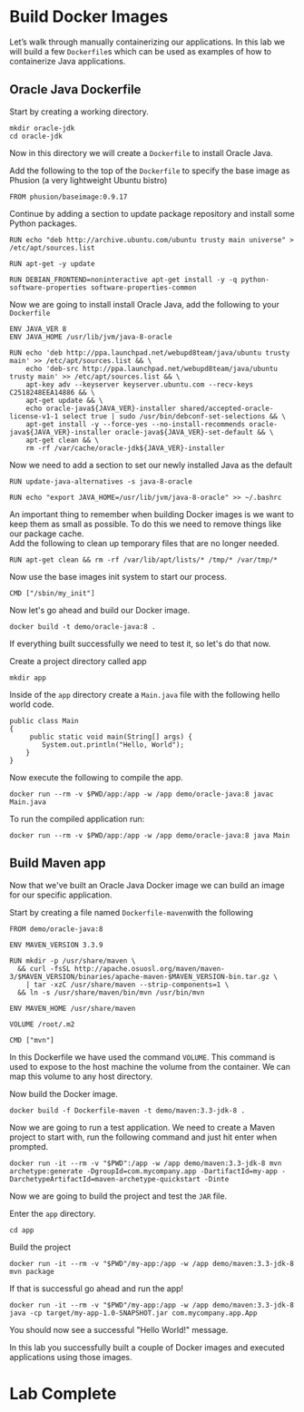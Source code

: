 # Build Docker Images

Let’s walk through manually containerizing our applications.   In this lab we will build a few `Dockerfile`s which can be used as examples of how to containerize Java applications. 

## Oracle Java Dockerfile
Start by creating a working directory. 
```
mkdir oracle-jdk 
cd oracle-jdk 
```

Now in this directory we will create a `Dockerfile` to install Oracle Java. 

Add the following to the top of the `Dockerfile` to specify the base image as Phusion (a very lightweight Ubuntu bistro)
```
FROM phusion/baseimage:0.9.17
```

Continue by adding a section to update package repository and install some Python packages. 
```
RUN echo "deb http://archive.ubuntu.com/ubuntu trusty main universe" > /etc/apt/sources.list

RUN apt-get -y update

RUN DEBIAN_FRONTEND=noninteractive apt-get install -y -q python-software-properties software-properties-common
```

Now we are going to install install Oracle Java, add the following to your `Dockerfile`
```
ENV JAVA_VER 8
ENV JAVA_HOME /usr/lib/jvm/java-8-oracle

RUN echo 'deb http://ppa.launchpad.net/webupd8team/java/ubuntu trusty main' >> /etc/apt/sources.list && \
    echo 'deb-src http://ppa.launchpad.net/webupd8team/java/ubuntu trusty main' >> /etc/apt/sources.list && \
    apt-key adv --keyserver keyserver.ubuntu.com --recv-keys C2518248EEA14886 && \
    apt-get update && \
    echo oracle-java${JAVA_VER}-installer shared/accepted-oracle-license-v1-1 select true | sudo /usr/bin/debconf-set-selections && \
    apt-get install -y --force-yes --no-install-recommends oracle-java${JAVA_VER}-installer oracle-java${JAVA_VER}-set-default && \
    apt-get clean && \
    rm -rf /var/cache/oracle-jdk${JAVA_VER}-installer
```

Now we need to add a section to set our newly installed Java as the default 
```
RUN update-java-alternatives -s java-8-oracle

RUN echo "export JAVA_HOME=/usr/lib/jvm/java-8-oracle" >> ~/.bashrc
```

An important thing to remember when building Docker images is we want to keep them as small as possible.  To do this we need to remove things like our package cache.  
Add the following to clean up temporary files that are no longer needed.
```
RUN apt-get clean && rm -rf /var/lib/apt/lists/* /tmp/* /var/tmp/*
```

Now use the base images init system to start our process. 
```
CMD ["/sbin/my_init"]
```

Now let's go ahead and build our Docker image. 
```
docker build -t demo/oracle-java:8 .
```

If everything built successfully we need to test it, so let's do that now. 

Create a project directory called app
```
mkdir app 
```

Inside of the `app` directory create a `Main.java` file with the following hello world code.
```
public class Main
{
     public static void main(String[] args) {
        System.out.println("Hello, World");
    }
}
``` 

Now execute the following to compile the app.
```
docker run --rm -v $PWD/app:/app -w /app demo/oracle-java:8 javac Main.java
```

To run the compiled application run:
```
docker run --rm -v $PWD/app:/app -w /app demo/oracle-java:8 java Main
```

## Build Maven app 

Now that we've built an Oracle Java Docker image we can build an image for our specific application. 

Start by creating a file named `Dockerfile-maven`with the following
```
FROM demo/oracle-java:8

ENV MAVEN_VERSION 3.3.9

RUN mkdir -p /usr/share/maven \
  && curl -fsSL http://apache.osuosl.org/maven/maven-3/$MAVEN_VERSION/binaries/apache-maven-$MAVEN_VERSION-bin.tar.gz \
    | tar -xzC /usr/share/maven --strip-components=1 \
  && ln -s /usr/share/maven/bin/mvn /usr/bin/mvn

ENV MAVEN_HOME /usr/share/maven

VOLUME /root/.m2

CMD ["mvn"] 
```

In this Dockerfile we have used the command `VOLUME`. This command is used to expose to the host machine the volume from the container. We can map this volume to any host directory.

Now build the Docker image.
```
docker build -f Dockerfile-maven -t demo/maven:3.3-jdk-8 .
```

Now we are going to run a test application. We need to create a Maven project to start with, run the following command and just hit enter when prompted.
```
docker run -it --rm -v "$PWD":/app -w /app demo/maven:3.3-jdk-8 mvn archetype:generate -DgroupId=com.mycompany.app -DartifactId=my-app -DarchetypeArtifactId=maven-archetype-quickstart -Dinte
```

Now we are going to build the project and test the `JAR` file. 

Enter the `app` directory. 
```
cd app
```

Build the project
```
docker run -it --rm -v "$PWD"/my-app:/app -w /app demo/maven:3.3-jdk-8 mvn package
```

If that is successful go ahead and run the app! 

```
docker run -it --rm -v "$PWD"/my-app:/app -w /app demo/maven:3.3-jdk-8 java -cp target/my-app-1.0-SNAPSHOT.jar com.mycompany.app.App
```

You should now see a successful "Hello World!" message. 

In this lab you successfully built a couple of Docker images and executed applications using those images. 

# Lab Complete